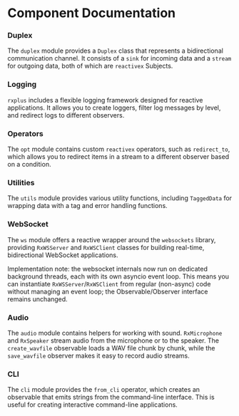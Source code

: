# Component Documentation

### Duplex

The `duplex` module provides a `Duplex` class that represents a bidirectional communication channel. It consists of a `sink` for incoming data and a `stream` for outgoing data, both of which are `reactivex` Subjects.

### Logging

`rxplus` includes a flexible logging framework designed for reactive applications. It allows you to create loggers, filter log messages by level, and redirect logs to different observers.

### Operators

The `opt` module contains custom `reactivex` operators, such as `redirect_to`, which allows you to redirect items in a stream to a different observer based on a condition.

### Utilities

The `utils` module provides various utility functions, including `TaggedData` for wrapping data with a tag and error handling functions.

### WebSocket

The `ws` module offers a reactive wrapper around the `websockets` library, providing `RxWSServer` and `RxWSClient` classes for building real-time, bidirectional WebSocket applications.

Implementation note: the websocket internals now run on dedicated background threads, each with its own asyncio event loop. This means you can instantiate `RxWSServer`/`RxWSClient` from regular (non-async) code without managing an event loop; the Observable/Observer interface remains unchanged.

### Audio

The `audio` module contains helpers for working with sound. `RxMicrophone` and
`RxSpeaker` stream audio from the microphone or to the speaker. The
`create_wavfile` observable loads a WAV file chunk by chunk, while the
`save_wavfile` observer makes it easy to record audio streams.

### CLI

The `cli` module provides the `from_cli` operator, which creates an observable that emits strings from the command-line interface. This is useful for creating interactive command-line applications.
